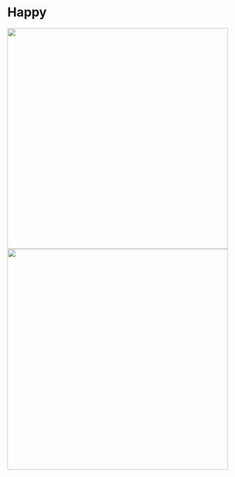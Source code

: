 # Happy

<img align="center" src="https://github.com/NicolasMorenoAlves/Happy/blob/main/server/uploads/landingPage.png" height="500px"/> <img align="center" src="https://github.com/NicolasMorenoAlves/Happy/blob/main/server/uploads/orfanatosMAPA.png" height="500px"/>
